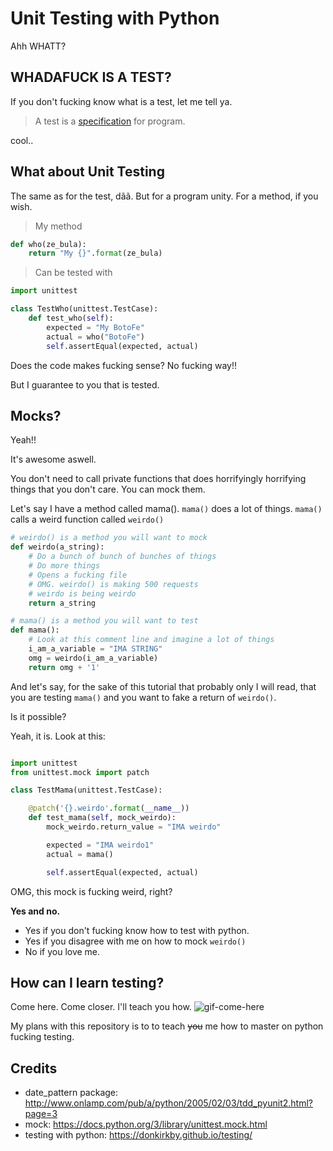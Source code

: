 # Unit Testing with Python

Ahh WHATT?

## WHADAFUCK IS A TEST?

If you don't fucking know what is a test, let me tell ya.

> A test is a [specification] for program.

cool..

## What about Unit Testing

The same as for the test, dãã. But for a program unity. For a method, if you wish.

> My method

```` python
def who(ze_bula):
    return "My {}".format(ze_bula)

````

> Can be tested with


```` python
import unittest

class TestWho(unittest.TestCase):
    def test_who(self):
        expected = "My BotoFe"
        actual = who("BotoFe")
        self.assertEqual(expected, actual)

````

Does the code makes fucking sense?
No fucking way!!

But I guarantee to you that is tested.

## Mocks?

Yeah!!

It's awesome aswell.

You don't need to call private functions that does horrifyingly horrifying things that you don't care.
You can mock them.

Let's say I have a method called mama(). `mama()` does a lot of things. `mama()` calls a weird function called `weirdo()`

```` python
# weirdo() is a method you will want to mock
def weirdo(a_string):
    # Do a bunch of bunch of bunches of things
    # Do more things
    # Opens a fucking file
    # OMG. weirdo() is making 500 requests
    # weirdo is being weirdo
    return a_string

# mama() is a method you will want to test
def mama():
    # Look at this comment line and imagine a lot of things
    i_am_a_variable = "IMA STRING"
    omg = weirdo(i_am_a_variable)
    return omg + '1'
````

And let's say, for the sake of this tutorial that probably only I will read, that you are testing `mama()` and you want to fake a return of `weirdo()`.

Is it possible?

Yeah, it is. Look at this:

```` python

import unittest
from unittest.mock import patch

class TestMama(unittest.TestCase):

    @patch('{}.weirdo'.format(__name__))
    def test_mama(self, mock_weirdo):
        mock_weirdo.return_value = "IMA weirdo"

        expected = "IMA weirdo1"
        actual = mama()

        self.assertEqual(expected, actual)

````
OMG, this mock is fucking weird, right?

**Yes and no.**
* Yes if you don't fucking know how to test with python.
* Yes if you disagree with me on how to mock `weirdo()`
* No if you love me.


## How can I learn testing?

Come here. Come closer. I'll teach you how.
![gif-come-here]

My plans with this repository is to to teach ~~you~~ me how to master on python fucking testing.


## Credits
* date_pattern package: http://www.onlamp.com/pub/a/python/2005/02/03/tdd_pyunit2.html?page=3
* mock: https://docs.python.org/3/library/unittest.mock.html
* testing with python: https://donkirkby.github.io/testing/


[specification]: http://langrsoft.com/2006/06/05/are-tests-specs/
[gif-come-here]: https://media.giphy.com/media/3ohA2VpfGovSNE8ESI/giphy.gif
